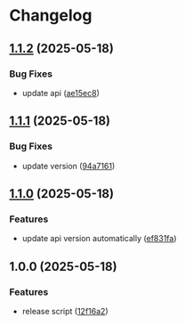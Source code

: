 # Changelog

## [1.1.2](https://github.com/Dzhodddi/htmx-Go/compare/v1.1.1...v1.1.2) (2025-05-18)


### Bug Fixes

* update api ([ae15ec8](https://github.com/Dzhodddi/htmx-Go/commit/ae15ec81f19ca53bb62de9a3c54201eedd64dad9))

## [1.1.1](https://github.com/Dzhodddi/htmx-Go/compare/v1.1.0...v1.1.1) (2025-05-18)


### Bug Fixes

* update version ([94a7161](https://github.com/Dzhodddi/htmx-Go/commit/94a7161a752c981a971891454e96fb708e2bd36e))

## [1.1.0](https://github.com/Dzhodddi/htmx-Go/compare/v1.0.0...v1.1.0) (2025-05-18)


### Features

* update api version automatically ([ef831fa](https://github.com/Dzhodddi/htmx-Go/commit/ef831fa16fdd56aaafb2c879eea4380d0afdab26))

## 1.0.0 (2025-05-18)


### Features

* release script ([12f16a2](https://github.com/Dzhodddi/htmx-Go/commit/12f16a256749572f6d3a3b1e1b5e5add07ffe9b4))
